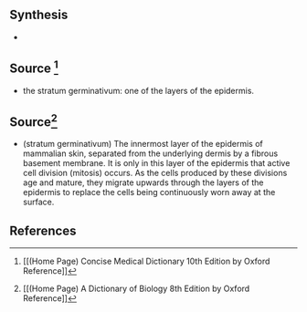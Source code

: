 ## Synthesis
- 
## Source [^1]
- the stratum germinativum: one of the layers of the epidermis.
## Source[^2]
- (stratum germinativum) The innermost layer of the epidermis of mammalian skin, separated from the underlying dermis by a fibrous basement membrane. It is only in this layer of the epidermis that active cell division (mitosis) occurs. As the cells produced by these divisions age and mature, they migrate upwards through the layers of the epidermis to replace the cells being continuously worn away at the surface.
## References

[^1]: [[(Home Page) Concise Medical Dictionary 10th Edition by Oxford Reference]]
[^2]: [[(Home Page) A Dictionary of Biology 8th Edition by Oxford Reference]]